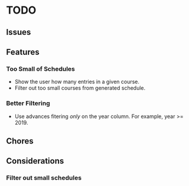 # TODO
## Issues

## Features
### Too Small of Schedules
- Show the user how many entries in a given course.
- Filter out too small courses from generated schedule.

### Better Filtering
- Use advances fitering *only* on the year column. For example, year >= 2019.

## Chores

## Considerations

### Filter out small schedules

